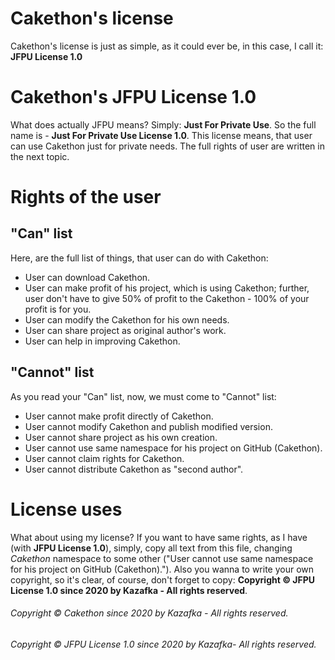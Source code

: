# Cakethon's license

Cakethon's license is just as simple, as it could ever be, in this case, I call it: **JFPU License 1.0**

# Cakethon's JFPU License 1.0

What does actually JFPU means? Simply: **Just For Private Use**.
So the full name is - **Just For Private Use License 1.0**.
This license means, that user can use Cakethon just for private needs.
The full rights of user are written in the next topic.

# Rights of the user

## "Can" list

Here, are the full list of things, that user can do with Cakethon:
- User can download Cakethon.
- User can make profit of his project, which is using Cakethon; further, user don't have to give 50% of profit to the Cakethon - 100%
of your profit is for you.
- User can modify the Cakethon for his own needs.
- User can share project as original author's work.
- User can help in improving Cakethon.

## "Cannot" list

As you read your "Can" list, now, we must come to "Cannot" list:
- User cannot make profit directly of Cakethon.
- User cannot modify Cakethon and publish modified version.
- User cannot share project as his own creation.
- User cannot use same namespace for his project on GitHub (Cakethon).
- User cannot claim rights for Cakethon.
- User cannot distribute Cakethon as "second author".

# License uses

What about using my license? If you want to have same rights, as I have (with **JFPU License 1.0**), simply, copy all text from this file, changing *Cakethon* namespace to some other ("User cannot use same namespace for his project on GitHub (Cakethon)."). Also
you wanna to write your own copyright, so it's clear, of course, don't forget to copy: __Copyright © JFPU License 1.0 since 2020 by
Kazafka - All rights reserved__.

###### Copyright © Cakethon since 2020 by Kazafka - All rights reserved.
###### Copyright © JFPU License 1.0 since 2020 by Kazafka- All rights reserved.
